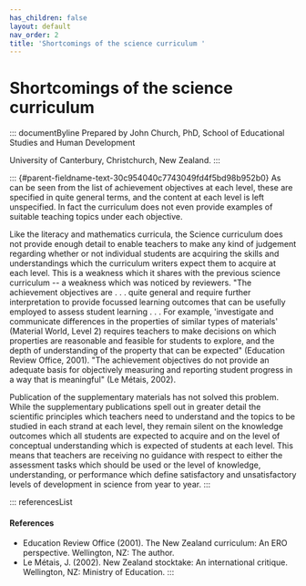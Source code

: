 ```yaml
---
has_children: false
layout: default
nav_order: 2
title: 'Shortcomings of the science curriculum '
---
```

# Shortcomings of the science curriculum 


::: documentByline
Prepared by John Church, PhD, School of Educational Studies and Human
Development

University of Canterbury, Christchurch, New Zealand.
:::

::: {#parent-fieldname-text-30c954040c7743049fd4f5bd98b952b0}
As can be seen from the list of achievement objectives at each level,
these are specified in quite general terms, and the content at each
level is left unspecified. In fact the curriculum does not even provide
examples of suitable teaching topics under each objective.

Like the literacy and mathematics curricula, the Science curriculum does
not provide enough detail to enable teachers to make any kind of
judgement regarding whether or not individual students are acquiring the
skills and understandings which the curriculum writers expect them to
acquire at each level. This is a weakness which it shares with the
previous science curriculum -- a weakness which was noticed by
reviewers. "The achievement objectives are . . . quite general and
require further interpretation to provide focussed learning outcomes
that can be usefully employed to assess student learning . . . For
example, 'investigate and communicate differences in the properties of
similar types of materials' (Material World, Level 2) requires teachers
to make decisions on which properties are reasonable and feasible for
students to explore, and the depth of understanding of the property that
can be expected" (Education Review Office, 2001). "The achievement
objectives do not provide an adequate basis for objectively measuring
and reporting student progress in a way that is meaningful" (Le Métais,
2002).

Publication of the supplementary materials has not solved this problem.
While the supplementary publications spell out in greater detail the
scientific principles which teachers need to understand and the topics
to be studied in each strand at each level, they remain silent on the
knowledge outcomes which all students are expected to acquire and on the
level of conceptual understanding which is expected of students at each
level. This means that teachers are receiving no guidance with respect
to either the assessment tasks which should be used or the level of
knowledge, understanding, or performance which define satisfactory and
unsatisfactory levels of development in science from year to year.
:::

::: referencesList
#### References

-   Education Review Office (2001). The New Zealand curriculum: An ERO
    perspective. Wellington, NZ: The author.
-   Le Métais, J. (2002). New Zealand stocktake: An international
    critique. Wellington, NZ: Ministry of Education.
:::
